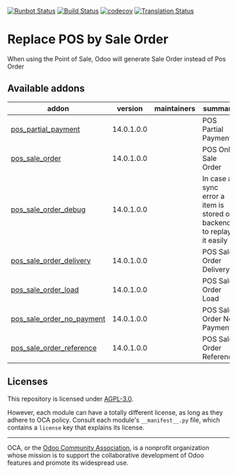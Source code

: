 [![Runbot Status](https://runbot.odoo-community.org/runbot/badge/flat//14.0.svg)](https://runbot.odoo-community.org/runbot/repo/github-com-oca-pos-sale-order-)
[![Build Status](https://travis-ci.com/OCA/pos-sale-order.svg?branch=14.0)](https://travis-ci.com/OCA/pos-sale-order)
[![codecov](https://codecov.io/gh/OCA/pos-sale-order/branch/14.0/graph/badge.svg)](https://codecov.io/gh/OCA/pos-sale-order)
[![Translation Status](https://translation.odoo-community.org/widgets/pos-sale-order-14-0/-/svg-badge.svg)](https://translation.odoo-community.org/engage/pos-sale-order-14-0/?utm_source=widget)

<!-- /!\ do not modify above this line -->

# Replace POS by Sale Order

When using the Point of Sale, Odoo will generate Sale Order instead of Pos Order

<!-- /!\ do not modify below this line -->

<!-- prettier-ignore-start -->

[//]: # (addons)

Available addons
----------------
addon | version | maintainers | summary
--- | --- | --- | ---
[pos_partial_payment](pos_partial_payment/) | 14.0.1.0.0 |  | POS Partial Payment
[pos_sale_order](pos_sale_order/) | 14.0.1.0.0 |  | POS Only Sale Order
[pos_sale_order_debug](pos_sale_order_debug/) | 14.0.1.0.0 |  | In case a sync error a item is stored on backend to replay it easily
[pos_sale_order_delivery](pos_sale_order_delivery/) | 14.0.1.0.0 |  | POS Sale Order Delivery
[pos_sale_order_load](pos_sale_order_load/) | 14.0.1.0.0 |  | POS Sale Order Load
[pos_sale_order_no_payment](pos_sale_order_no_payment/) | 14.0.1.0.0 |  | POS Sale Order No Payment
[pos_sale_order_reference](pos_sale_order_reference/) | 14.0.1.0.0 |  | POS Sale Order Reference

[//]: # (end addons)

<!-- prettier-ignore-end -->

## Licenses

This repository is licensed under [AGPL-3.0](LICENSE).

However, each module can have a totally different license, as long as they adhere to OCA
policy. Consult each module's `__manifest__.py` file, which contains a `license` key
that explains its license.

----

OCA, or the [Odoo Community Association](http://odoo-community.org/), is a nonprofit
organization whose mission is to support the collaborative development of Odoo features
and promote its widespread use.

